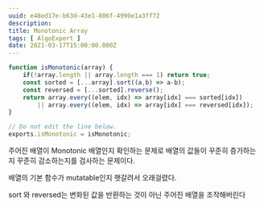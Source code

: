 ```yaml
---
uuid: e48ed17e-b63d-43e1-806f-4990e1a3ff72
description: 
title: Monotonic Array
tags: [ AlgoExpert ]
date: 2021-03-17T15:00:00.000Z
---
```








```jsx
function isMonotonic(array) {
	if(!array.length || array.length === 1) return true;
	const sorted = [...array].sort((a,b) => a-b);
	const reversed = [...sorted].reverse();
	return array.every((elem, idx) => array[idx] === sorted[idx])
		|| array.every((elem, idx) => array[idx] === reversed[idx]);
}

// Do not edit the line below.
exports.isMonotonic = isMonotonic;
```

주어진 배열이 Monotonic 배열인지 확인하는 문제로 배열의 값들이 꾸준히 증가하는지 꾸준히 감소하는지를 검사하는 문제이다.

배열의 기본 함수가 mutatable인지 햇갈려서 오래걸렸다.

sort 와 reversed는 변화된 값을 반환하는 것이 아닌 주어진 배열을 조작해버린다